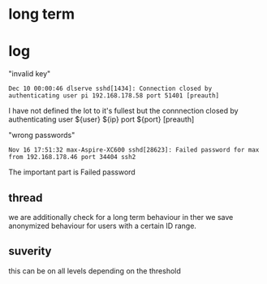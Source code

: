 # long term

# log

"invalid key"

```
Dec 10 00:00:46 dlserve sshd[1434]: Connection closed by authenticating user pi 192.168.178.58 port 51401 [preauth]
```

I have not defined the lot to it's fullest but the connnection closed by authenticating user ${user} ${ip} port ${port} [preauth]

"wrong passwords"

```
Nov 16 17:51:32 max-Aspire-XC600 sshd[28623]: Failed password for max from 192.168.178.46 port 34404 ssh2
```

The important part is Failed password

## thread

we are additionally check for a long term behaviour in ther we save anonymized behaviour for users with a certain ID range.

## suverity

this can be on all levels depending on the threshold
